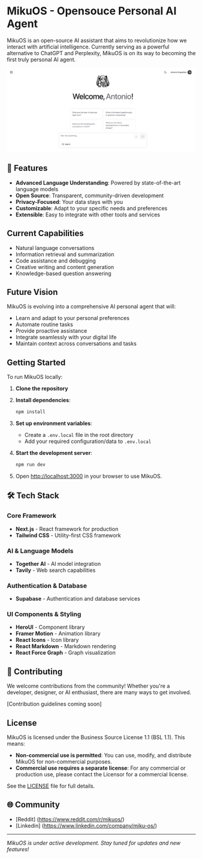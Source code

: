 # MikuOS - Opensouce Personal AI Agent

MikuOS is an open-source AI assistant that aims to revolutionize how we interact with artificial intelligence. Currently serving as a powerful alternative to ChatGPT and Perplexity, MikuOS is on its way to becoming the first truly personal AI agent.

![MikuOS Screenshot](screenshot.png)

## 🌟 Features

- **Advanced Language Understanding**: Powered by state-of-the-art language models
- **Open Source**: Transparent, community-driven development
- **Privacy-Focused**: Your data stays with you
- **Customizable**: Adapt to your specific needs and preferences
- **Extensible**: Easy to integrate with other tools and services

## Current Capabilities

- Natural language conversations
- Information retrieval and summarization
- Code assistance and debugging
- Creative writing and content generation
- Knowledge-based question answering

## Future Vision

MikuOS is evolving into a comprehensive AI personal agent that will:
- Learn and adapt to your personal preferences
- Automate routine tasks
- Provide proactive assistance
- Integrate seamlessly with your digital life
- Maintain context across conversations and tasks

## Getting Started

To run MikuOS locally:

1. **Clone the repository**

2. **Install dependencies**:
   ```bash
   npm install
   ```

3. **Set up environment variables**:
   - Create a `.env.local` file in the root directory
   - Add your required configuration/data to `.env.local`

4. **Start the development server**:
   ```bash
   npm run dev
   ```
5. Open [http://localhost:3000](http://localhost:3000) in your browser to use MikuOS.

## 🛠️ Tech Stack

### Core Framework
- **Next.js** - React framework for production
- **Tailwind CSS** - Utility-first CSS framework

### AI & Language Models
- **Together AI** - AI model integration
- **Tavily** - Web search capabilities

### Authentication & Database
- **Supabase** - Authentication and database services

### UI Components & Styling
- **HeroUI** - Component library
- **Framer Motion** - Animation library
- **React Icons** - Icon library
- **React Markdown** - Markdown rendering
- **React Force Graph** - Graph visualization

## 🤝 Contributing

We welcome contributions from the community! Whether you're a developer, designer, or AI enthusiast, there are many ways to get involved.

[Contribution guidelines coming soon]

## License

MikuOS is licensed under the Business Source License 1.1 (BSL 1.1). This means:
- **Non-commercial use is permitted**: You can use, modify, and distribute MikuOS for non-commercial purposes.
- **Commercial use requires a separate license**: For any commercial or production use, please contact the Licensor for a commercial license.

See the [LICENSE](./LICENSE) file for full details.

## 🌐 Community

- [Reddit] (https://www.reddit.com/r/mikuos/)
- [Linkedin] (https://www.linkedin.com/company/miku-os/)

---

*MikuOS is under active development. Stay tuned for updates and new features!*


